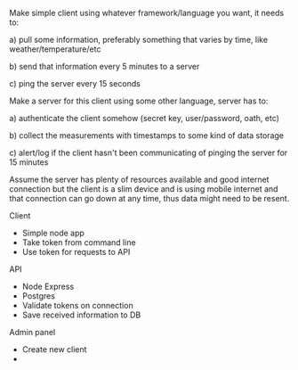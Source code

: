 Make simple client using whatever framework/language you want, it needs to:

a) pull some information, preferably something that varies by time, like weather/temperature/etc

b) send that information every 5 minutes to a server

c) ping the server every 15 seconds

Make a server for this client using some other language, server has to:

a) authenticate the client somehow (secret key, user/password, oath, etc)

b) collect the measurements with timestamps to some kind of data storage

c) alert/log if the client hasn't been communicating of pinging the server for 15 minutes

Assume the server has plenty of resources available and good internet connection but the client is a slim device and is using mobile internet and that connection can go down at any time, thus data might need to be resent.

Client

* Simple node app
* Take token from command line
* Use token for requests to API

API

* Node Express
* Postgres
* Validate tokens on connection
* Save received information to DB

Admin panel

* Create new client
* 